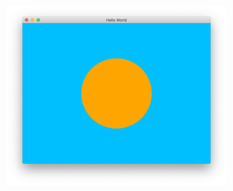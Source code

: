![Снимок экрана 2020-05-05 в 12.46.18](%D0%A1%D0%BD%D0%B8%D0%BC%D0%BE%D0%BA%20%D1%8D%D0%BA%D1%80%D0%B0%D0%BD%D0%B0%202020-05-05%20%D0%B2%2012.46.18.png)

